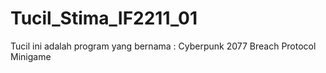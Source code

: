 # Tucil_Stima_IF2211_01

Tucil ini adalah program yang bernama : Cyberpunk 2077 Breach Protocol Minigame
